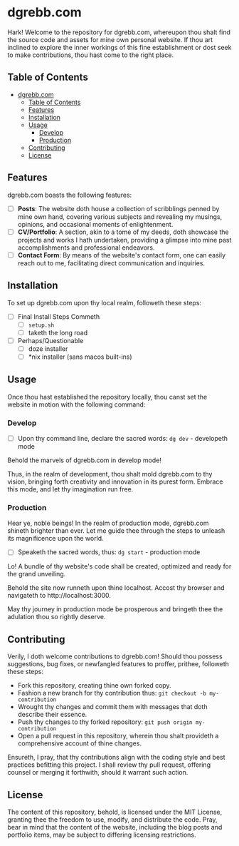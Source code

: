 # dgrebb.com

Hark! Welcome to the repository for dgrebb.com, whereupon thou shalt find the source code and assets for mine own personal website. If thou art inclined to explore the inner workings of this fine establishment or dost seek to make contributions, thou hast come to the right place.

## Table of Contents

- [dgrebb.com](#dgrebbcom)
  - [Table of Contents](#table-of-contents)
  - [Features](#features)
  - [Installation](#installation)
  - [Usage](#usage)
    - [Develop](#develop)
    - [Production](#production)
  - [Contributing](#contributing)
  - [License](#license)

## Features

dgrebb.com boasts the following features:

- [ ] **Posts**: The website doth house a collection of scribblings penned by mine own hand, covering various subjects and revealing my musings, opinions, and occasional moments of enlightenment.
- [ ] **CV/Portfolio**: A section, akin to a tome of my deeds, doth showcase the projects and works I hath undertaken, providing a glimpse into mine past accomplishments and professional endeavors.
- [ ] **Contact Form**: By means of the website's contact form, one can easily reach out to me, facilitating direct communication and inquiries.

## Installation

To set up dgrebb.com upon thy local realm, followeth these steps:

- [ ] Final Install Steps Commeth
  - [ ] `setup.sh`
  - [ ] taketh the long road
- [ ] Perhaps/Questionable
  - [ ] doze installer
  - [ ] \*nix installer (sans macos built-ins)

## Usage

Once thou hast established the repository locally, thou canst set the website in motion with the following command:

### Develop

- [ ] Upon thy command line, declare the sacred words: `dg dev` - developeth mode

Behold the marvels of dgrebb.com in develop mode!

Thus, in the realm of development, thou shalt mold dgrebb.com to thy vision, bringing forth creativity and innovation in its purest form. Embrace this mode, and let thy imagination run free.

### Production

Hear ye, noble beings! In the realm of production mode, dgrebb.com shineth brighter than ever. Let me guide thee through the steps to unleash its magnificence upon the world.

- [ ] Speaketh the sacred words, thus: `dg start` - production mode

Lo! A bundle of thy website's code shall be created, optimized and ready for the grand unveiling.

Behold the site now runneth upon thine localhost. Accost thy browser and navigateth to http://localhost:3000.

May thy journey in production mode be prosperous and bringeth thee the adulation thou so rightly deserve.

## Contributing

Verily, I doth welcome contributions to dgrebb.com! Should thou possess suggestions, bug fixes, or newfangled features to proffer, prithee, followeth these steps:

- Fork this repository, creating thine own forked copy.
- Fashion a new branch for thy contribution thus: `git checkout -b my-contribution`
- Wrought thy changes and commit them with messages that doth describe their essence.
- Push thy changes to thy forked repository: `git push origin my-contribution`
- Open a pull request in this repository, wherein thou shalt provideth a comprehensive account of thine changes.

Ensureth, I pray, that thy contributions align with the coding style and best practices befitting this project. I shall review thy pull request, offering counsel or merging it forthwith, should it warrant such action.

## License

The content of this repository, behold, is licensed under the MIT License, granting thee the freedom to use, modify, and distribute the code. Pray, bear in mind that the content of the website, including the blog posts and portfolio items, may be subject to differing licensing restrictions.

